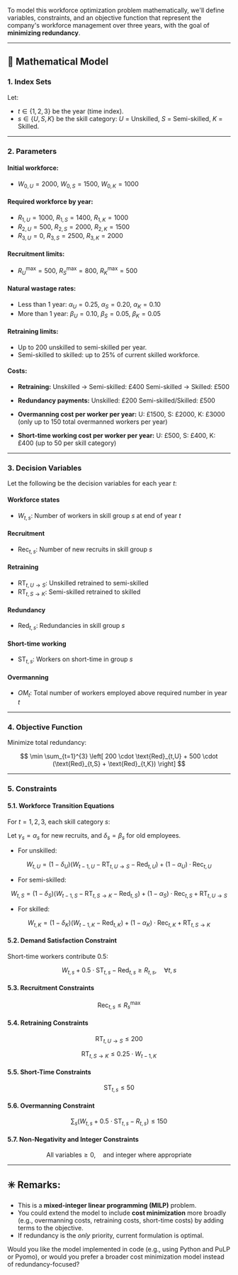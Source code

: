To model this workforce optimization problem mathematically, we'll define variables, constraints, and an objective function that represent the company's workforce management over three years, with the goal of **minimizing redundancy**.

---

## 🧮 **Mathematical Model**

### 1. **Index Sets**

Let:

* $t \in \{1, 2, 3\}$ be the year (time index).
* $s \in \{U, S, K\}$ be the skill category:
  $U$ = Unskilled, $S$ = Semi-skilled, $K$ = Skilled.

---

### 2. **Parameters**

#### Initial workforce:

* $W_{0,U} = 2000$, $W_{0,S} = 1500$, $W_{0,K} = 1000$

#### Required workforce by year:

* $R_{1,U} = 1000$, $R_{1,S} = 1400$, $R_{1,K} = 1000$
* $R_{2,U} = 500$, $R_{2,S} = 2000$, $R_{2,K} = 1500$
* $R_{3,U} = 0$, $R_{3,S} = 2500$, $R_{3,K} = 2000$

#### Recruitment limits:

* $R^{\max}_U = 500$, $R^{\max}_S = 800$, $R^{\max}_K = 500$

#### Natural wastage rates:

* Less than 1 year: $\alpha_U = 0.25$, $\alpha_S = 0.20$, $\alpha_K = 0.10$
* More than 1 year: $\beta_U = 0.10$, $\beta_S = 0.05$, $\beta_K = 0.05$

#### Retraining limits:

* Up to 200 unskilled to semi-skilled per year.
* Semi-skilled to skilled: up to 25% of current skilled workforce.

#### Costs:

* **Retraining:**
  Unskilled → Semi-skilled: £400
  Semi-skilled → Skilled: £500

* **Redundancy payments:**
  Unskilled: £200
  Semi-skilled/Skilled: £500

* **Overmanning cost per worker per year:**
  U: £1500, S: £2000, K: £3000 (only up to 150 total overmanned workers per year)

* **Short-time working cost per worker per year:**
  U: £500, S: £400, K: £400 (up to 50 per skill category)

---

### 3. **Decision Variables**

Let the following be the decision variables for each year $t$:

#### Workforce states

* $W_{t,s}$: Number of workers in skill group $s$ at end of year $t$

#### Recruitment

* $\text{Rec}_{t,s}$: Number of new recruits in skill group $s$

#### Retraining

* $\text{RT}_{t,U \rightarrow S}$: Unskilled retrained to semi-skilled
* $\text{RT}_{t,S \rightarrow K}$: Semi-skilled retrained to skilled

#### Redundancy

* $\text{Red}_{t,s}$: Redundancies in skill group $s$

#### Short-time working

* $\text{ST}_{t,s}$: Workers on short-time in group $s$

#### Overmanning

* $OM_t$: Total number of workers employed above required number in year $t$

---

### 4. **Objective Function**

Minimize total redundancy:

$$
\min \sum_{t=1}^{3} \left[ 200 \cdot \text{Red}_{t,U} + 500 \cdot (\text{Red}_{t,S} + \text{Red}_{t,K}) \right]
$$

---

### 5. **Constraints**

#### 5.1. Workforce Transition Equations

For $t = 1, 2, 3$, each skill category $s$:

Let $\gamma_s = \alpha_s$ for new recruits, and $\delta_s = \beta_s$ for old employees.

* For unskilled:

$$
W_{t,U} = (1 - \delta_U)(W_{t-1,U} - \text{RT}_{t,U \rightarrow S} - \text{Red}_{t,U}) + (1 - \alpha_U) \cdot \text{Rec}_{t,U}
$$

* For semi-skilled:

$$
W_{t,S} = (1 - \delta_S)(W_{t-1,S} - \text{RT}_{t,S \rightarrow K} - \text{Red}_{t,S}) + (1 - \alpha_S) \cdot \text{Rec}_{t,S} + \text{RT}_{t,U \rightarrow S}
$$

* For skilled:

$$
W_{t,K} = (1 - \delta_K)(W_{t-1,K} - \text{Red}_{t,K}) + (1 - \alpha_K) \cdot \text{Rec}_{t,K} + \text{RT}_{t,S \rightarrow K}
$$

#### 5.2. Demand Satisfaction Constraint

Short-time workers contribute 0.5:

$$
W_{t,s} + 0.5 \cdot \text{ST}_{t,s} - \text{Red}_{t,s} \ge R_{t,s}, \quad \forall t, s
$$

#### 5.3. Recruitment Constraints

$$
\text{Rec}_{t,s} \le R^{\max}_s
$$

#### 5.4. Retraining Constraints

$$
\text{RT}_{t,U \rightarrow S} \le 200
$$

$$
\text{RT}_{t,S \rightarrow K} \le 0.25 \cdot W_{t-1,K}
$$

#### 5.5. Short-Time Constraints

$$
\text{ST}_{t,s} \le 50
$$

#### 5.6. Overmanning Constraint

$$
\sum_{s} (W_{t,s} + 0.5 \cdot \text{ST}_{t,s} - R_{t,s}) \le 150
$$

#### 5.7. Non-Negativity and Integer Constraints

$$
\text{All variables} \ge 0, \quad \text{and integer where appropriate}
$$

---

## ✳️ Remarks:

* This is a **mixed-integer linear programming (MILP)** problem.
* You could extend the model to include **cost minimization** more broadly (e.g., overmanning costs, retraining costs, short-time costs) by adding terms to the objective.
* If redundancy is the *only* priority, current formulation is optimal.

Would you like the model implemented in code (e.g., using Python and PuLP or Pyomo), or would you prefer a broader cost minimization model instead of redundancy-focused?
